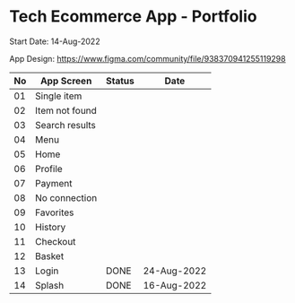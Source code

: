 # Tech Ecommerce App - Portfolio

Start Date: 14-Aug-2022

App Design: https://www.figma.com/community/file/938370941255119298

| No | App Screen | Status | Date |
| - | - | - | - |
| 01 | Single item | | |
| 02 | Item not found | | |
| 03 | Search results | | |
| 04 | Menu | | |
| 05 | Home | | |
| 06 | Profile | | |
| 07 | Payment | | |
| 08 | No connection | | |
| 09 | Favorites | | |
| 10 | History | | |
| 11 | Checkout | | |
| 12 | Basket | | |
| 13 | Login | DONE | 24-Aug-2022 |
| 14 | Splash | DONE | 16-Aug-2022 |

